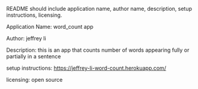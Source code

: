 README should include application name, author name, description, setup instructions, licensing.

Application Name: word_count app

Author: jeffrey li

Description: this is an app that counts number of words appearing fully or partially in a sentence

setup instructions: https://jeffrey-li-word-count.herokuapp.com/

licensing: open source
